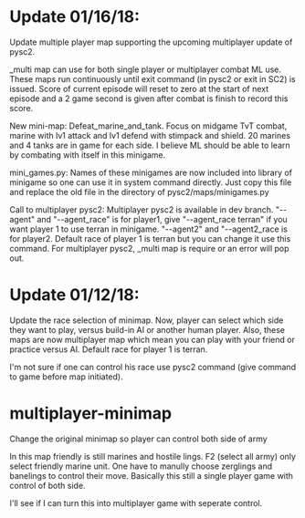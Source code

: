# Update 01/16/18:

Update multiple player map supporting the upcoming multiplayer update of pysc2. 

\_multi map can use for both single player or multiplayer combat ML use. These maps run continuously until exit command (in pysc2 or exit in SC2) is issued. Score of current episode will reset to zero at the start of next episode and a 2 game second is given after combat is finish to record this score. 

New mini-map: Defeat_marine_and_tank. Focus on midgame TvT combat, marine with lv1 attack and lv1 defend with stimpack and shield. 20 marines and 4 tanks are in game for each side. I believe ML should be able to learn by combating with itself in this minigame.

mini_games.py: Names of these minigames are now included into library of minigame so one can use it in system command directly. Just copy this file and replace the old file in the directory of pysc2/maps/minigames.py

Call to multiplayer pysc2: Multiplayer pysc2 is available in dev branch. "--agent" and "--agent_race" is for player1, give "--agent_race terran" if you want player 1 to use terran in minigame. "--agent2" and "--agent2_race is for player2. Default race of player 1 is terran but you can change it use this command. For multiplayer pysc2, \_multi map is require or an error will pop out.

# Update 01/12/18:

Update the race selection of minimap. Now, player can select which side they want to play, versus build-in AI or another human player. Also, these maps are now multiplayer map which mean you can play with your friend or practice versus AI. Default race for player 1 is terran.

I'm not sure if one can control his race use pysc2 command (give command to game before map initiated).

# multiplayer-minimap
Change the original minimap so player can control both side of army

In this map friendly is still marines and hostile lings. F2 (select all army) only select friendly marine unit. One have to manully choose zerglings and banelings to control their move. Basically this still a single player game with control of both side.

I'll see if I can turn this into multiplayer game with seperate control.
